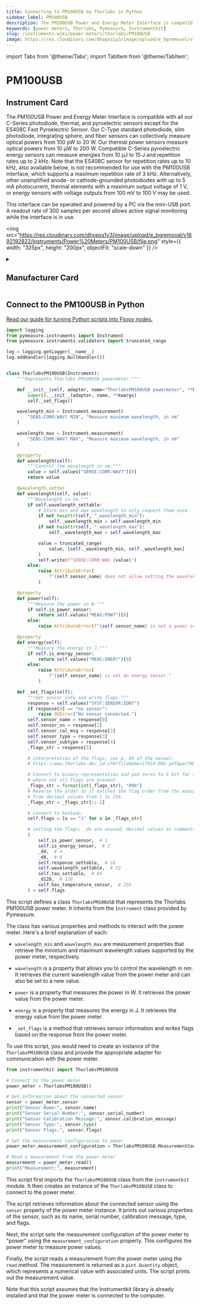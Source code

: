 ```yaml
---
title: Connecting to PM100USB by Thorlabs in Python
sidebar_label: PM100USB
description: The PM100USB Power and Energy Meter Interface is compatible with all our C-Series photodiode, thermal, and pyroelectric sensors except for the ES408C Fast Pyroelectric Sensor. Our C-Type standard photodiode, slim photodiode, integrating sphere, and fiber sensors can collectively measure optical powers from 100 pW to 20 W. Our thermal power sensors measure optical powers from 10 µW to 200 W. Compatible C-Series pyroelectric energy sensors can measure energies from 10 µJ to 15 J and repetition rates up to 2 kHz. Note that the ES408C sensor for repetition rates up to 10 kHz, also available below, is not recommended for use with the PM100USB interface, which supports a maximum repetition rate of 3 kHz. Alternatively, other unamplified anode- or cathode-grounded photodiodes with up to 5 mA photocurrent, thermal elements with a maximum output voltage of 1 V, or energy sensors with voltage outputs from 100 mV to 100 V may be used.This interface can be operated and powered by a PC via the mini-USB port. A readout rate of 300 samples per second allows active signal monitoring while the interface is in use.
keywords: [power meters, Thorlabs, Pymeasure, Instrumentkit]
slug: /instruments-wiki/power-meters/thorlabs/PM100USB
image: https://res.cloudinary.com/dhopxs1y3/image/upload/e_bgremoval/v1692192822/Instruments/Power%20Meters/PM100USB/file.png
---
```


import Tabs from '@theme/Tabs';
import TabItem from '@theme/TabItem';

# PM100USB

## Instrument Card

<div className="flex">

<div>

The PM100USB Power and Energy Meter Interface is compatible with all our C-Series photodiode, thermal, and pyroelectric sensors except for the ES408C Fast Pyroelectric Sensor. Our C-Type standard photodiode, slim photodiode, integrating sphere, and fiber sensors can collectively measure optical powers from 100 pW to 20 W. Our thermal power sensors measure optical powers from 10 µW to 200 W. Compatible C-Series pyroelectric energy sensors can measure energies from 10 µJ to 15 J and repetition rates up to 2 kHz. Note that the ES408C sensor for repetition rates up to 10 kHz, also available below, is not recommended for use with the PM100USB interface, which supports a maximum repetition rate of 3 kHz. Alternatively, other unamplified anode- or cathode-grounded photodiodes with up to 5 mA photocurrent, thermal elements with a maximum output voltage of 1 V, or energy sensors with voltage outputs from 100 mV to 100 V may be used.

This interface can be operated and powered by a PC via the mini-USB port. A readout rate of 300 samples per second allows active signal monitoring while the interface is in use.

</div>

<img src="https://res.cloudinary.com/dhopxs1y3/image/upload/e_bgremoval/v1692192822/Instruments/Power%20Meters/PM100USB/file.png" style={{ width: "325px", height: "200px", objectFit: "scale-down" }} />

</div>

<details>
<summary><h2>Manufacturer Card</h2></summary>

<img src="https://res.cloudinary.com/dhopxs1y3/image/upload/e_bgremoval/v1692126009/Instruments/Vendor%20Logos/Thorlabs.png" style={{ width: "100%", height: "170px",objectFit: "scale-down" }} />

Thorlabs, Inc. is an American privately held optical equipment company headquartered in Newton, New Jersey. The company was founded in 1989 by Alex Cable, who serves as its current president and CEO. As of 2018, Thorlabs has annual sales of approximately $500 million. <a href="https://www.thorlabs.com/">Website</a>.

<ul>
  <li>Headquarters: USA</li>
  <li>Yearly Revenue (millions, USD): 550.0</li>
</ul>
</details>

## Connect to the PM100USB in Python

[Read our guide for turning Python scripts into Flojoy nodes.](https://docs.flojoy.ai/custom-nodes/creating-custom-node/)
<Tabs>
<TabItem value="Pymeasure" label="Pymeasure">


```python
import logging
from pymeasure.instruments import Instrument
from pymeasure.instruments.validators import truncated_range

log = logging.getLogger(__name__)
log.addHandler(logging.NullHandler())


class ThorlabsPM100USB(Instrument):
    """Represents Thorlabs PM100USB powermeter."""

    def __init__(self, adapter, name="ThorlabsPM100USB powermeter", **kwargs):
        super().__init__(adapter, name, **kwargs)
        self._set_flags()

    wavelength_min = Instrument.measurement(
        "SENS:CORR:WAV? MIN", "Measure minimum wavelength, in nm"
    )

    wavelength_max = Instrument.measurement(
        "SENS:CORR:WAV? MAX", "Measure maximum wavelength, in nm"
    )

    @property
    def wavelength(self):
        """Control the wavelength in nm."""
        value = self.values("SENSE:CORR:WAV?")[0]
        return value

    @wavelength.setter
    def wavelength(self, value):
        """Wavelength in nm."""
        if self.wavelength_settable:
            # Store min and max wavelength to only request them once.
            if not hasattr(self, "_wavelength_min"):
                self._wavelength_min = self.wavelength_min
            if not hasattr(self, "_wavelength_max"):
                self._wavelength_max = self.wavelength_max

            value = truncated_range(
                value, [self._wavelength_min, self._wavelength_max]
            )
            self.write(f"SENSE:CORR:WAV {value}")
        else:
            raise AttributeError(
                f"{self.sensor_name} does not allow setting the wavelength."
            )

    @property
    def power(self):
        """Measure the power in W."""
        if self.is_power_sensor:
            return self.values("MEAS:POW?")[0]
        else:
            raise AttributeError(f"{self.sensor_name} is not a power sensor.")

    @property
    def energy(self):
        """Measure the energy in J."""
        if self.is_energy_sensor:
            return self.values("MEAS:ENER?")[0]
        else:
            raise AttributeError(
                f"{self.sensor_name} is not an energy sensor."
            )

    def _set_flags(self):
        """Get sensor info and write flags."""
        response = self.values("SYST:SENSOR:IDN?")
        if response[0] == "no sensor":
            raise OSError("No sensor connected.")
        self.sensor_name = response[0]
        self.sensor_sn = response[1]
        self.sensor_cal_msg = response[2]
        self.sensor_type = response[3]
        self.sensor_subtype = response[4]
        _flags_str = response[5]

        # interpretation of the flags, see p. 49 of the manual:
        # https://www.thorlabs.de/_sd.cfm?fileName=17654-D02.pdf&partNumber=PM100D

        # Convert to binary representation and pad zeros to 9 bit for sensors
        # where not all flags are present.
        _flags_str = format(int(_flags_str), "09b")
        # Reverse the order so it matches the flag order from the manual, i.e.
        # from decimal values from 1 to 256.
        _flags_str = _flags_str[::-1]

        # Convert to boolean.
        self.flags = [x == "1" for x in _flags_str]

        # setting the flags; _dn are unused; decimal values as comments
        (
            self.is_power_sensor,  # 1
            self.is_energy_sensor,  # 2
            _d4,  # 4
            _d8,  # 8
            self.response_settable,  # 16
            self.wavelength_settable,  # 32
            self.tau_settable,  # 64
            _d128,  # 128
            self.has_temperature_sensor,  # 256
        ) = self.flags
```

This script defines a class `ThorlabsPM100USB` that represents the Thorlabs PM100USB power meter. It inherits from the `Instrument` class provided by Pymeasure.

The class has various properties and methods to interact with the power meter. Here's a brief explanation of each:

- `wavelength_min` and `wavelength_max` are measurement properties that retrieve the minimum and maximum wavelength values supported by the power meter, respectively.

- `wavelength` is a property that allows you to control the wavelength in nm. It retrieves the current wavelength value from the power meter and can also be set to a new value.

- `power` is a property that measures the power in W. It retrieves the power value from the power meter.

- `energy` is a property that measures the energy in J. It retrieves the energy value from the power meter.

- `_set_flags` is a method that retrieves sensor information and writes flags based on the response from the power meter.

To use this script, you would need to create an instance of the `ThorlabsPM100USB` class and provide the appropriate adapter for communication with the power meter.

</TabItem>
<TabItem value="Instrumentkit" label="Instrumentkit">


```python
from instrumentkit import ThorlabsPM100USB

# Connect to the power meter
power_meter = ThorlabsPM100USB()

# Get information about the connected sensor
sensor = power_meter.sensor
print("Sensor Name:", sensor.name)
print("Sensor Serial Number:", sensor.serial_number)
print("Sensor Calibration Message:", sensor.calibration_message)
print("Sensor Type:", sensor.type)
print("Sensor Flags:", sensor.flags)

# Set the measurement configuration to power
power_meter.measurement_configuration = ThorlabsPM100USB.MeasurementConfiguration.power

# Read a measurement from the power meter
measurement = power_meter.read()
print("Measurement:", measurement)
```

This script first imports the `ThorlabsPM100USB` class from the `instrumentkit` module. It then creates an instance of the `ThorlabsPM100USB` class to connect to the power meter.

The script retrieves information about the connected sensor using the `sensor` property of the power meter instance. It prints out various properties of the sensor, such as its name, serial number, calibration message, type, and flags.

Next, the script sets the measurement configuration of the power meter to "power" using the `measurement_configuration` property. This configures the power meter to measure power values.

Finally, the script reads a measurement from the power meter using the `read` method. The measurement is returned as a `pint.Quantity` object, which represents a numerical value with associated units. The script prints out the measurement value.

Note that this script assumes that the Instrumentkit library is already installed and that the power meter is connected to the computer.

</TabItem>
</Tabs>
